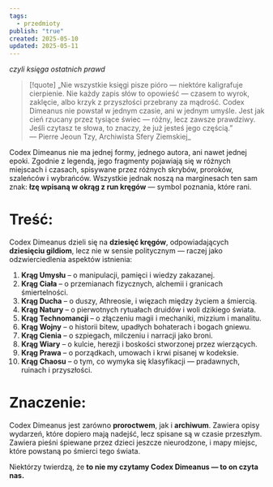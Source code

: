 ```yaml
---
tags:
  - przedmioty
publish: "true"
created: 2025-05-10
updated: 2025-05-11
---
```

*czyli księga ostatnich prawd*
>[!quote] „Nie wszystkie księgi pisze pióro — niektóre kaligrafuje cierpienie. Nie każdy zapis słów to opowieść — czasem to wyrok, zaklęcie, albo krzyk z przyszłości przebrany za mądrość. Codex Dimeanus nie powstał w jednym czasie, ani w jednym umyśle. Jest jak cień rzucany przez tysiące świec — różny, lecz zawsze prawdziwy. Jeśli czytasz te słowa, to znaczy, że już jesteś jego częścią.”  
>— Pierre Jeoun Tzy, Archiwista Sfery Ziemskiej_

Codex Dimeanus nie ma jednej formy, jednego autora, ani nawet jednej epoki. Zgodnie z legendą, jego fragmenty pojawiają się w różnych miejscach i czasach, spisywane przez różnych skrybów, proroków, szaleńców i wybrańców. Wszystkie jednak noszą na marginesach ten sam znak: **łzę wpisaną w okrąg z run kręgów** — symbol poznania, które rani.
# Treść:
Codex Dimeanus dzieli się na **dziesięć kręgów**, odpowiadających **dziesięciu gildiom**, lecz nie w sensie politycznym — raczej jako odzwierciedlenia aspektów istnienia:
1. **Krąg Umysłu** – o manipulacji, pamięci i wiedzy zakazanej.
2. **Krąg Ciała** – o przemianach fizycznych, alchemii i granicach śmiertelności.
3. **Krąg Ducha** – o duszy, Athreosie, i więzach między życiem a śmiercią.
4. **Krąg Natury** – o pierwotnych rytuałach druidów i woli dzikiego świata.
5. **Krąg Technomancji** – o złączeniu magii i mechaniki, mizzium i manalitu.
6. **Krąg Wojny** – o historii bitew, upadłych bohaterach i bogach gniewu.
7. **Krąg Cienia** – o szpiegach, milczeniu i narracji jako broni.
8. **Krąg Wiary** – o kulcie, herezji i boskości stworzonej przez wierzących.
9. **Krąg Prawa** – o porządkach, umowach i krwi pisanej w kodeksie.
10. **Krąg Chaosu** – o tym, co wymyka się klasyfikacji — pradawnych, ruinach i przyszłości.
# Znaczenie:
Codex Dimeanus jest zarówno **proroctwem**, jak i **archiwum**. Zawiera opisy wydarzeń, które dopiero mają nadejść, lecz spisane są w czasie przeszłym. Zawiera pieśni śpiewane przez dzieci jeszcze nieurodzone, i mapy miejsc, które powstaną po śmierci tego świata.

Niektórzy twierdzą, że **to nie my czytamy Codex Dimeanus — to on czyta nas.**